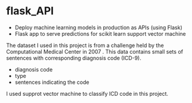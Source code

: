 # flask_API
* Deploy machine learning models in production as APIs (using Flask)
* Flask app to serve predictions for scikit learn support vector machine

The dataset I used in this project is from a challenge held by the Computational Medical Center in 2007 . This data contains small sets of sentences with corresponding diagnosis code (ICD-9). 

* diagnosis code
* type
* sentences indicating the code

I used supprot vector machine to classify ICD code in this project.
